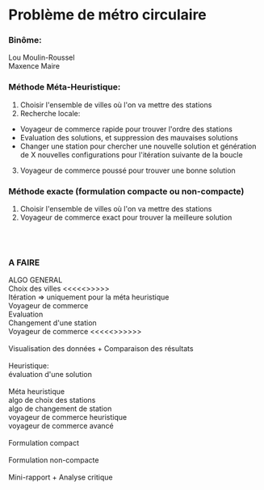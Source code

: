 
# Problème de métro circulaire

### Binôme:
Lou Moulin-Roussel<br />
Maxence Maire<br />

### Méthode Méta-Heuristique:
1. Choisir l'ensemble de villes où l'on va mettre des stations
2. Recherche locale:
- Voyageur de commerce rapide pour trouver l'ordre des stations
- Evaluation des solutions, et suppression des mauvaises solutions
- Changer une station pour chercher une nouvelle solution et génération de X nouvelles configurations pour l'itération suivante de la boucle
3. Voyageur de commerce poussé pour trouver une bonne solution

### Méthode exacte (formulation compacte ou non-compacte)
1. Choisir l'ensemble de villes où l'on va mettre des stations
2. Voyageur de commerce exact pour trouver la meilleure solution

<br />
<br />

### A FAIRE
ALGO GENERAL<br />
    Choix des villes          <<<<<>>>>><br />
    Itération  => uniquement pour la méta heuristique<br />
        Voyageur de commerce<br />
        Evaluation<br />
        Changement d'une station<br />
    Voyageur de commerce      <<<<<>>>>>><br />
<br />
Visualisation des données + Comparaison des résultats<br />
<br />
Heuristique:<br />
    évaluation d'une solution<br />
<br />
Méta heuristique<br />
    algo de choix des stations<br />
    algo de changement de station<br />
    voyageur de commerce heuristique<br />
    voyageur de commerce avancé<br />
<br />
Formulation compact<br />
<br />
Formulation non-compacte<br />
<br />
Mini-rapport + Analyse critique<br />

